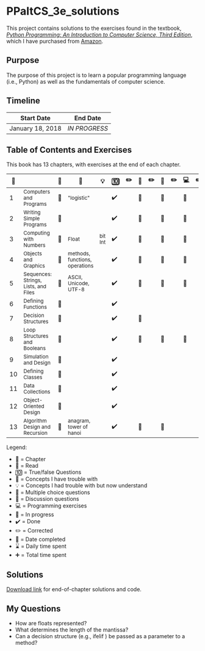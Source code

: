 # PPaItCS_3e_solutions

This project contains solutions to the exercises found in the textbook, [*Python Programming: An Introduction to Computer Science, Third Edition*](https://fbeedle.com/our-books/23-python-programming-an-introduction-to-computer-science-3rd-ed-9781590282755.html), which I have purchased from [Amazon](https://www.amazon.com/Python-Programming-Introduction-Computer-Science/dp/1590282752/ref=sr_1_2?ie=UTF8&qid=1516294885&sr=8-2&keywords=python+programming+third+edition).

## Purpose

The purpose of this project is to learn a popular programming language (i.e., Python) as well as the fundamentals of computer science.

## Timeline

|Start Date|End Date|
|----------------|--------------|
|January 18, 2018|*IN PROGRESS*|

## Table of Contents and Exercises

This book has 13 chapters, with exercises at the end of each chapter.

|:closed_book:||:book:|:thinking:|:bulb:|:keycap_ten:|:pencil2:|:abcd:|:pencil2:|:speech_balloon:|:pencil2:|:computer:|:pencil2:||:date:|:hourglass:|:heavy_plus_sign:|
|-------------|-|------|----------|------|------------|---------|------|---------|----------------|----------|---------|---------|-|------|-----------|-----------------|
| 1|<sub>Computers and Programs</sub>|:construction:|<sub>"logistic"</sub>||:heavy_check_mark:||:construction:||:construction:||:construction:|
| 2|<sub>Writing Simple Programs</sub>|:construction:|||:heavy_check_mark:||:construction:||:construction:||:construction:|
| 3|<sub>Computing with Numbers</sub>|:construction:|<sub>Float</sub>|<sub>bit Int</sub>|:heavy_check_mark:||:construction:||:construction:||:construction:|
| 4|<sub>Objects and Graphics</sub>|:construction:|<sub>methods, functions, operations</sub>||:heavy_check_mark:||:construction:||:construction:||:construction:|
| 5|<sub>Sequences: Strings, Lists, and Files</sub>|:construction:|<sub>ASCII, Unicode, UTF-8</sub>||:heavy_check_mark:||:construction:||:construction:||:construction:|
| 6|<sub>Defining Functions</sub>|:construction:|||:heavy_check_mark:
| 7|<sub>Decision Structures</sub>|:construction:|||:heavy_check_mark:||:construction:
| 8|<sub>Loop Structures and Booleans</sub>|:construction:|||:heavy_check_mark:||:construction:||:construction:||:construction:
| 9|<sub>Simulation and Design</sub>|:construction:|||:heavy_check_mark:
|10|<sub>Defining Classes</sub>|:construction:|||:heavy_check_mark:
|11|<sub>Data Collections</sub>|:construction:|||:heavy_check_mark:
|12|<sub>Object-Oriented Design</sub>|:construction:|||:heavy_check_mark:
|13|<sub>Algorithm Design and Recursion</sub>|:construction:|<sub>anagram, tower of hanoi</sub>||:heavy_check_mark:||:construction:||:construction:||

Legend: 
- :closed_book: = Chapter
- :book: = Read
- :keycap_ten: = True/false Questions
- :thinking: = Concepts I have trouble with
- :bulb: = Concepts I had trouble with but now understand
- :abcd: = Multiple choice questions
- :speech_balloon: = Discussion questions
- :computer: = Programming exercises
- :construction: = In progress
- :heavy_check_mark: = Done
- :pencil2: = Corrected
- :date: = Date completed
- :hourglass: = Daily time spent
- :heavy_plus_sign: = Total time spent

## Solutions 

[Download link](https://fbeedle.com/our-books/23-python-programming-an-introduction-to-computer-science-3rd-ed-9781590282755.html) for end-of-chapter solutions and code.

## My Questions
- How are floats represented?
- What determines the length of the mantissa?
- Can a decision structure (e.g., ifelif ) be passed as a parameter to a method? 
